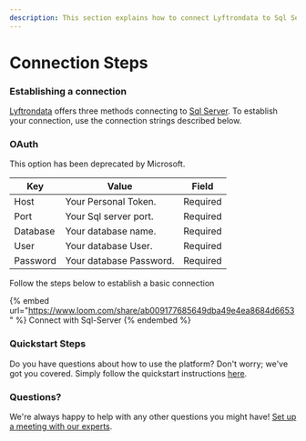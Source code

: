 ```yaml
---
description: This section explains how to connect Lyftrondata to Sql Server.
---
```


# Connection Steps

### Establishing a connection

[Lyftrondata](https://www.lyftrondata.com) offers three methods connecting to [Sql Server](https://www.lyftrondata.com/integration/sql-server/). To establish your connection, use the connection strings described below.

### OAuth

This option has been deprecated by Microsoft.

| Key      | Value                   | Field    |
| -------- | ----------------------- | -------- |
| Host     | Your Personal Token.    | Required |
| Port     | Your Sql server port.   | Required |
| Database | Your database name.     | Required |
| User     | Your database User.     | Required |
| Password | Your database Password. | Required |

Follow the steps below to establish a basic connection

{% embed url="https://www.loom.com/share/ab009177685649dba49e4ea8684d6653" %}
Connect with Sql-Server
{% endembed %}

### Quickstart Steps

Do you have questions about how to use the platform? Don't worry; we've got you covered. Simply follow the quickstart instructions [here](../../quickstart-steps.md).

### Questions? <a href="#questions" id="questions"></a>

We're always happy to help with any other questions you might have! [Set up a meeting with our experts](https://www.lyftrondata.com/book-a-meeting/).

